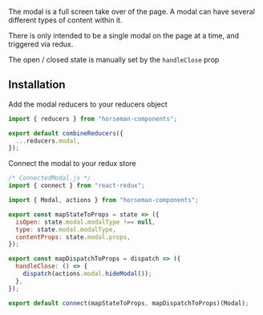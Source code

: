 The modal is a full screen take over of the page. A modal can have several
different types of content within it.

There is only intended to be a single modal on the page at a time, and triggered
via redux.

The open / closed state is manually set by the `handleClose` prop

## Installation

Add the modal reducers to your reducers object

```js
import { reducers } from "horseman-components";

export default combineReducers({
  ...reducers.modal,
});
```

Connect the modal to your redux store

```js
/* ConnectedModal.js */
import { connect } from "react-redux";

import { Modal, actions } from "horseman-components";

export const mapStateToProps = state => ({
  isOpen: state.modal.modalType !== null,
  type: state.modal.modalType,
  contentProps: state.modal.props,
});

export const mapDispatchToProps = dispatch => ({
  handleClose: () => {
    dispatch(actions.modal.hideModal());
  },
});

export default connect(mapStateToProps, mapDispatchToProps)(Modal);
```

